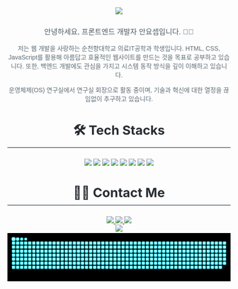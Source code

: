<div align="center">
  <img src="https://capsule-render.vercel.app/api?type=slice&color=0:07640d,100:d3dece&height=120&text=Frontend%20Dev&animation=fadeIn&fontColor=ffffff&fontSize=60" />
</div>

<div align="center">
  <h3 style="font-family: 'Arial', sans-serif; font-weight: 400; color: #4f5b62;">안녕하세요, 프론트엔드 개발자 안요셉입니다. 👨‍💻</h3>
  <p style="font-family: 'Arial', sans-serif; font-weight: 300; color: #5c6b74;">저는 웹 개발을 사랑하는 순천향대학교 의료IT공학과 학생입니다. HTML, CSS, JavaScript를 활용해 아름답고 효율적인 웹사이트를 만드는 것을 목표로 공부하고 있습니다. 또한, 백엔드 개발에도 관심을 가지고 시스템 동작 방식을 깊이 이해하고 있습니다.</p>
  <p style="font-family: 'Arial', sans-serif; font-weight: 300; color: #5c6b74;">운영체제(OS) 연구실에서 연구실 회장으로 활동 중이며, 기술과 혁신에 대한 열정을 끊임없이 추구하고 있습니다.</p>
</div>

<h2 style="text-align: center; border-bottom: 2px solid #6d7c89; color: #282d33; font-size: 1.8rem; padding-bottom: 10px;">🛠️ Tech Stacks</h2>
<div align="center">
  <img src="https://img.shields.io/badge/HTML5-E34F26?style=for-the-badge&logo=HTML5&logoColor=white">
  <img src="https://img.shields.io/badge/CSS3-1572B6?style=for-the-badge&logo=CSS3&logoColor=white">
  <img src="https://img.shields.io/badge/JavaScript-F7DF1E?style=for-the-badge&logo=JavaScript&logoColor=black">
  <img src="https://img.shields.io/badge/React-61DAFB?style=for-the-badge&logo=React&logoColor=black">
  <img src="https://img.shields.io/badge/Vue.js-4FC08D?style=for-the-badge&logo=Vue.js&logoColor=white">
  <img src="https://img.shields.io/badge/Node.js-339933?style=for-the-badge&logo=Node.js&logoColor=white">
  <img src="https://img.shields.io/badge/MySQL-4479A1?style=for-the-badge&logo=MySQL&logoColor=white">
  <img src="https://img.shields.io/badge/Java-007396?style=for-the-badge&logo=Java&logoColor=white">
</div>

<h2 style="text-align: center; border-bottom: 2px solid #6d7c89; color: #282d33; font-size: 1.8rem; padding-bottom: 10px;">🧑‍💻 Contact Me</h2>
<div align="center">
  <a href="mailto:ahnyo323@gmail.com">
    <img src="https://img.shields.io/badge/Gmail-EA4335?style=for-the-badge&logo=Gmail&logoColor=white">
  </a>
  <a href="https://www.instagram.com/ahn__yo/">
    <img src="https://img.shields.io/badge/Instagram-E4405F?style=for-the-badge&logo=Instagram&logoColor=white">
  </a>
  <a href="https://blog.naver.com/ahnyo3">
    <img src="https://img.shields.io/badge/Naver-03C75A?style=for-the-badge&logo=Naver&logoColor=white">
  </a>
</div>

<div align="center">
  <a href="https://hits.seeyoufarm.com">
    <img src="https://hits.seeyoufarm.com/api/count/incr/badge.svg?url=https%3A%2F%2Fgithub.com%2FYosepAhn%2F&count_bg=%23000000&title_bg=%23000000&icon=github.svg&icon_color=%23FFFFFF&title=GitHub&edge_flat=false">
  </a>
</div>

<picture>
  <source media="(prefers-color-scheme: light)" srcset="https://raw.githubusercontent.com/platane/snk/output/github-contribution-grid-snake-light.svg" />
  <source media="(prefers-color-scheme: dark)" srcset="https://raw.githubusercontent.com/platane/snk/output/github-contribution-grid-snake.svg" />
  <img alt="GitHub contribution grid snake animation" src="https://raw.githubusercontent.com/platane/snk/output/github-contribution-grid-snake.svg" style="filter: invert(100%) sepia(100%) saturate(10) hue-rotate(150deg);">
</picture>
